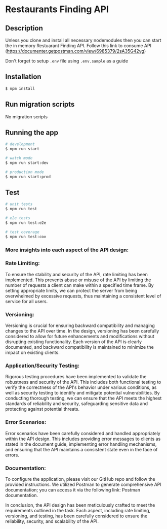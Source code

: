 # Restaurants Finding API

## Description

Unless you clone and install all necessary nodemodules then you can start the in memory Restuarant Finding API. Follow this link to consume API (https://documenter.getpostman.com/view/6985379/2sA35G42vg)


Don't forget to setup ```.env``` file using ```.env.sample``` as a guide

## Installation

```bash
$ npm install
```

## Run migration scripts

No migration scripts

## Running the app

```bash
# development
$ npm run start

# watch mode
$ npm run start:dev

# production mode
$ npm run start:prod
```

## Test

```bash
# unit tests
$ npm run test

# e2e tests
$ npm run test:e2e

# test coverage
$ npm run test:cov
```

### More insights into each aspect of the API design:

### Rate Limiting:
To ensure the stability and security of the API, rate limiting has been implemented. This prevents abuse or misuse of the API by limiting the number of requests a client can make within a specified time frame. By setting appropriate limits, we can protect the server from being overwhelmed by excessive requests, thus maintaining a consistent level of service for all users.

### Versioning:
Versioning is crucial for ensuring backward compatibility and managing changes to the API over time. In the design, versioning has been carefully considered to allow for future enhancements and modifications without disrupting existing functionality. Each version of the API is clearly documented, and backward compatibility is maintained to minimize the impact on existing clients.

### Application/Security Testing:
Rigorous testing procedures have been implemented to validate the robustness and security of the API. This includes both functional testing to verify the correctness of the API's behavior under various conditions, as well as security testing to identify and mitigate potential vulnerabilities. By conducting thorough testing, we can ensure that the API meets the highest standards of reliability and security, safeguarding sensitive data and protecting against potential threats.

### Error Scenarios:
Error scenarios have been carefully considered and handled appropriately within the API design. This includes providing error messages to clients as stated in the document guide, implementing error handling mechanisms, and ensuring that the API maintains a consistent state even in the face of errors. 

### Documentation:
To configure the application, please visit our GitHub repo and follow the provided instructions. We utilized Postman to generate comprehensive API documentation; you can access it via the following link: Postman documentation.

In conclusion, the API design has been meticulously crafted to meet the requirements outlined in the task. Each aspect, including rate limiting, versioning, and testing, has been carefully considered to ensure the reliability, security, and scalability of the API.

